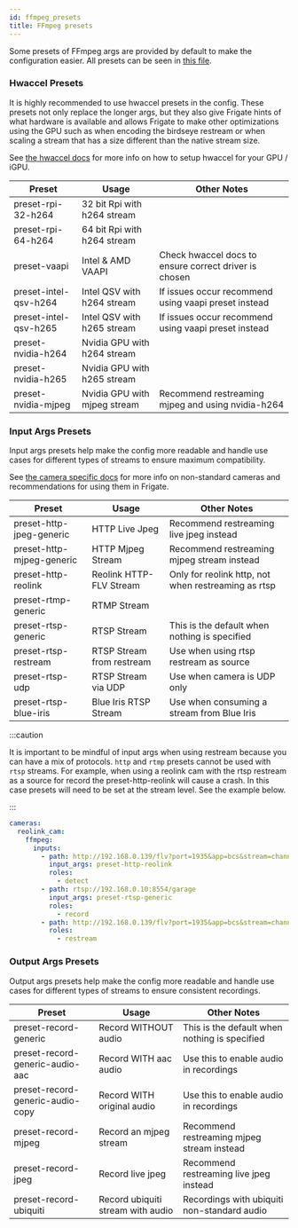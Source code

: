 ```yaml
---
id: ffmpeg_presets
title: FFmpeg presets
---
```


Some presets of FFmpeg args are provided by default to make the configuration easier. All presets can be seen in [this file](https://github.com/blakeblackshear/frigate/blob/master/frigate/ffmpeg_presets.py).

### Hwaccel Presets

It is highly recommended to use hwaccel presets in the config. These presets not only replace the longer args, but they also give Frigate hints of what hardware is available and allows Frigate to make other optimizations using the GPU such as when encoding the birdseye restream or when scaling a stream that has a size different than the native stream size.

See [the hwaccel docs](/configuration/hardware_acceleration.md) for more info on how to setup hwaccel for your GPU / iGPU.

| Preset                | Usage                        | Other Notes                                           |
| --------------------- | ---------------------------- | ----------------------------------------------------- |
| preset-rpi-32-h264    | 32 bit Rpi with h264 stream  |                                                       |
| preset-rpi-64-h264    | 64 bit Rpi with h264 stream  |                                                       |
| preset-vaapi          | Intel & AMD VAAPI            | Check hwaccel docs to ensure correct driver is chosen |
| preset-intel-qsv-h264 | Intel QSV with h264 stream   | If issues occur recommend using vaapi preset instead  |
| preset-intel-qsv-h265 | Intel QSV with h265 stream   | If issues occur recommend using vaapi preset instead  |
| preset-nvidia-h264    | Nvidia GPU with h264 stream  |                                                       |
| preset-nvidia-h265    | Nvidia GPU with h265 stream  |                                                       |
| preset-nvidia-mjpeg   | Nvidia GPU with mjpeg stream | Recommend restreaming mjpeg and using nvidia-h264     |

### Input Args Presets

Input args presets help make the config more readable and handle use cases for different types of streams to ensure maximum compatibility.

See [the camera specific docs](/configuration/camera_specific.md) for more info on non-standard cameras and recommendations for using them in Frigate.

| Preset                    | Usage                     | Other Notes                                         |
| ------------------------- | ------------------------- | --------------------------------------------------- |
| preset-http-jpeg-generic  | HTTP Live Jpeg            | Recommend restreaming live jpeg instead             |
| preset-http-mjpeg-generic | HTTP Mjpeg Stream         | Recommend restreaming mjpeg stream instead          |
| preset-http-reolink       | Reolink HTTP-FLV Stream   | Only for reolink http, not when restreaming as rtsp |
| preset-rtmp-generic       | RTMP Stream               |                                                     |
| preset-rtsp-generic       | RTSP Stream               | This is the default when nothing is specified       |
| preset-rtsp-restream      | RTSP Stream from restream | Use when using rtsp restream as source              |
| preset-rtsp-udp           | RTSP Stream via UDP       | Use when camera is UDP only                         |
| preset-rtsp-blue-iris     | Blue Iris RTSP Stream     | Use when consuming a stream from Blue Iris          |

:::caution

It is important to be mindful of input args when using restream because you can have a mix of protocols. `http` and `rtmp` presets cannot be used with `rtsp` streams. For example, when using a reolink cam with the rtsp restream as a source for record the preset-http-reolink will cause a crash. In this case presets will need to be set at the stream level. See the example below.

:::

```yaml
cameras:
  reolink_cam:
    ffmpeg:
      inputs:
        - path: http://192.168.0.139/flv?port=1935&app=bcs&stream=channel0_ext.bcs&user=admin&password={FRIGATE_CAM_PASSWORD}
          input_args: preset-http-reolink
          roles:
            - detect
        - path: rtsp://192.168.0.10:8554/garage
          input_args: preset-rtsp-generic
          roles:
            - record
        - path: http://192.168.0.139/flv?port=1935&app=bcs&stream=channel0_main.bcs&user=admin&password={FRIGATE_CAM_PASSWORD}
          roles:
            - restream
```

### Output Args Presets

Output args presets help make the config more readable and handle use cases for different types of streams to ensure consistent recordings.

| Preset                           | Usage                             | Other Notes                                   |
| -------------------------------- | --------------------------------- | --------------------------------------------- |
| preset-record-generic            | Record WITHOUT audio              | This is the default when nothing is specified |
| preset-record-generic-audio-aac  | Record WITH aac audio             | Use this to enable audio in recordings        |
| preset-record-generic-audio-copy | Record WITH original audio        | Use this to enable audio in recordings        |
| preset-record-mjpeg              | Record an mjpeg stream            | Recommend restreaming mjpeg stream instead    |
| preset-record-jpeg               | Record live jpeg                  | Recommend restreaming live jpeg instead       |
| preset-record-ubiquiti           | Record ubiquiti stream with audio | Recordings with ubiquiti non-standard audio   |
